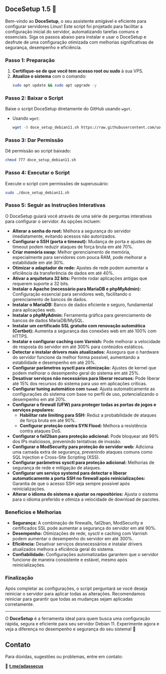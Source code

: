 ## DoceSetup 1.5 🍬

Bem-vindo ao **DoceSetup**, o seu assistente amigável e eficiente para configurar servidores Linux! Este script foi projetado para facilitar a configuração inicial do servidor, automatizando tarefas comuns e essenciais. Siga os passos abaixo para instalar e usar o DoceSetup e desfrute de uma configuração otimizada com melhorias significativas de segurança, desempenho e eficiência.

### Passo 1: Preparação

1. **Certifique-se de que você tem acesso root ou sudo** à sua VPS.
2. **Atualize o sistema** com o comando:
   ```bash
   sudo apt update && sudo apt upgrade -y
   ```

### Passo 2: Baixar o Script

Baixe o script DoceSetup diretamente do GitHub usando `wget`.

- Usando `wget`:
  ```bash
  wget -O doce_setup_debian11.sh https://raw.githubusercontent.com/uouwm/doce-setup-linux/main/doce_setup_debian11.sh
  ```

### Passo 3: Dar Permissão

Dê permissão ao script baixado:
```bash
chmod 777 doce_setup_debian11.sh
```

### Passo 4: Executar o Script

Execute o script com permissões de superusuário:
```bash
sudo ./doce_setup_debian11.sh
```

### Passo 5: Seguir as Instruções Interativas

O DoceSetup guiará você através de uma série de perguntas interativas para configurar o servidor. As opções incluem:

- **Alterar a senha do root:** Melhora a segurança do servidor imediatamente, evitando acessos não autorizados.
- **Configurar o SSH (porta e timeout):** Mudança de porta e ajustes de timeout podem reduzir ataques de força bruta em até 70%.
- **Criar memória swap:** Melhor gerenciamento de memória, especialmente para servidores com pouca RAM, pode melhorar a estabilidade em até 30%.
- **Otimizar o adaptador de rede:** Ajustes de rede podem aumentar a eficiência da transferência de dados em até 40%.
- **Ativar a arquitetura 32 bits:** Permite rodar aplicações antigas que requerem suporte a 32 bits.
- **Instalar o Apache (necessário para MariaDB e phpMyAdmin):** Configuração essencial para servidores web, facilitando o gerenciamento de bancos de dados.
- **Instalar o MariaDB:** Banco de dados eficiente e seguro, fundamental para aplicações web.
- **Instalar o phpMyAdmin:** Ferramenta gráfica para gerenciamento de bancos de dados MariaDB/MySQL.
- **Instalar um certificado SSL gratuito com renovação automática (Certbot):** Aumenta a segurança das conexões web em até 100% com HTTPS.
- **Instalar e configurar caching com Varnish:** Pode melhorar a velocidade de resposta do servidor em até 300% para conteúdos estáticos.
- **Detectar e instalar drivers mais atualizados:** Assegura que o hardware do servidor funcione da melhor forma possível, aumentando a estabilidade e desempenho em até 20%.
- **Configurar parâmetros sysctl para otimização:** Ajustes de kernel que podem melhorar o desempenho geral do sistema em até 25%.
- **Desativar serviços não necessários para liberar recursos:** Pode liberar até 15% dos recursos do sistema para uso em aplicações críticas.
- **Configurar tuning automático com `tuned`:** Ajusta automaticamente as configurações do sistema com base no perfil de uso, potencializando o desempenho em até 20%.
- **Configurar o firewall (UFW) para proteger todas as portas de jogos e serviços populares:**
  - **Habilitar rate limiting para SSH:** Reduz a probabilidade de ataques de força bruta em até 90%.
  - **Configurar proteção contra SYN Flood:** Melhora a resistência contra ataques DoS.
- **Configurar o fail2ban para proteção adicional:** Pode bloquear até 99% dos IPs maliciosos, prevenindo tentativas de invasão.
- **Configurar o ModSecurity para proteção do servidor web:** Adiciona uma camada extra de segurança, prevenindo ataques comuns como SQL Injection e Cross-Site Scripting (XSS).
- **Configurar parâmetros sysctl para proteção adicional:** Melhorias de segurança de rede e mitigação de ataques.
- **Configurar um serviço systemd para detectar e liberar automaticamente a porta SSH no firewall após reinicializações:** Garantia de que o acesso SSH seja sempre possível após reinicializações.
- **Alterar o idioma do sistema e ajustar os repositórios:** Ajusta o sistema para o idioma preferido e otimiza a velocidade de download de pacotes.

### Benefícios e Melhorias

- **Segurança:** A combinação de firewalls, fail2ban, ModSecurity e certificados SSL pode aumentar a segurança do servidor em até 90%.
- **Desempenho:** Otimizações de rede, sysctl e caching com Varnish podem aumentar o desempenho do servidor em até 300%.
- **Eficiência:** Desativar serviços desnecessários e instalar drivers atualizados melhora a eficiência geral do sistema.
- **Confiabilidade:** Configurações automatizadas garantem que o servidor funcione de maneira consistente e estável, mesmo após reinicializações.

### Finalização

Após completar as configurações, o script perguntará se você deseja reiniciar o servidor para aplicar todas as alterações. Recomendamos reiniciar para garantir que todas as mudanças sejam aplicadas corretamente.

---

O **DoceSetup** é a ferramenta ideal para quem busca uma configuração rápida, segura e eficiente para seu servidor Debian 11. Experimente agora e veja a diferença no desempenho e segurança do seu sistema! 🍬

## Contato

Para dúvidas, sugestões ou problemas, entre em contato:

📩 **[t.me/adassecus](https://t.me/adassecus)**
